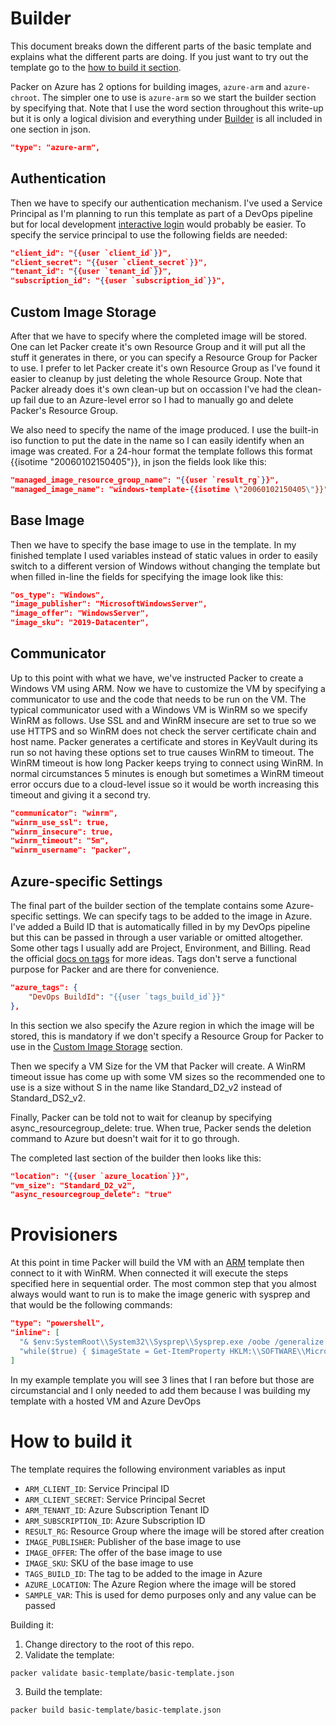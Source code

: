 # Builder
This document breaks down the different parts of the basic template and explains what the different parts are doing. If you just want to try out the template go to the [how to build it section](#how-to-build-it).

Packer on Azure has 2 options for building images, `azure-arm` and `azure-chroot`. The simpler one to use is `azure-arm` so we start the builder section by specifying that. Note that I use the word section throughout this write-up but it is only a logical division and everything under [Builder](#builder) is all included in one section in json. 
```json
"type": "azure-arm",
```
## Authentication
Then we have to specify our authentication mechanism. I've used a Service Principal as I'm planning to run this template as part of a DevOps pipeline but for local development [interactive login](https://www.packer.io/docs/builders/azure/#azure-active-directory-interactive-login) would probably be easier. To specify the service principal to use the following fields are needed:
```json
"client_id": "{{user `client_id`}}",
"client_secret": "{{user `client_secret`}}",
"tenant_id": "{{user `tenant_id`}}",
"subscription_id": "{{user `subscription_id`}}",
```
## Custom Image Storage
After that we have to specify where the completed image will be stored. One can let Packer create it's own Resource Group and it will put all the stuff it generates in there, or you can specify a Resource Group for Packer to use. I prefer to let Packer create it's own Resource Group as I've found it easier to cleanup by just deleting the whole Resource Group. Note that Packer already does it's own clean-up but on occassion I've had the clean-up fail due to an Azure-level error so I had to manually go and delete Packer's Resource Group.

We also need to specify the name of the image produced. I use the built-in iso function to put the date in the name so I can easily identify when an image was created. For a 24-hour format the template follows this format {{isotime "20060102150405"}}, in json the fields look like this:
```json
"managed_image_resource_group_name": "{{user `result_rg`}}",
"managed_image_name": "windows-template-{{isotime \"20060102150405\"}}",
```
## Base Image
Then we have to specify the base image to use in the template. In my finished template I used variables instead of static values in order to easily switch to a different version of Windows without changing the template but when filled in-line the fields for specifying the image look like this:
```json
"os_type": "Windows",
"image_publisher": "MicrosoftWindowsServer",
"image_offer": "WindowsServer",
"image_sku": "2019-Datacenter",
```
## Communicator
Up to this point with what we have, we've instructed Packer to create a Windows VM using ARM. Now we have to customize the VM by specifying a communicator to use and the code that needs to be run on the VM.
The typical communicator used with a Windows VM is WinRM so we specify WinRM as follows. Use SSL and and WinRM insecure are set to true so we use HTTPS and so WinRM does not check the server certificate chain and host name. Packer generates a certificate and stores in KeyVault during its run so not having these options set to true causes WinRM to timeout. The WinRM timeout is how long Packer keeps trying to connect using WinRM. In normal circumstances 5 minutes is enough but sometimes a WinRM timeout error occurs due to a cloud-level issue so it would be worth increasing this timeout and giving it a second try.
```json
"communicator": "winrm",
"winrm_use_ssl": true,
"winrm_insecure": true,
"winrm_timeout": "5m",
"winrm_username": "packer",
```
## Azure-specific Settings
The final part of the builder section of the template contains some Azure-specific settings. We can specify tags to be added to the image in Azure. I've added a Build ID that is automatically filled in by my DevOps pipeline but this can be passed in through a user variable or omitted altogether. Some other tags I usually add are Project, Environment, and Billing. Read the official [docs on tags](https://docs.microsoft.com/en-us/azure/azure-resource-manager/management/tag-resources#required-access) for more ideas. Tags don't serve a functional purpose for Packer and are there for convenience.
```json
"azure_tags": {
    "DevOps BuildId": "{{user `tags_build_id`}}"
},
```
In this section we also specify the Azure region in which the image will be stored, this is mandatory if we don't specify a Resource Group for Packer to use in the [Custom Image Storage](#custom-image-storage) section.

Then we specify a VM Size for the VM that Packer will create. A WinRM timeout issue has come up with some VM sizes so the recommended one to use is a size without S in the name like Standard_D2_v2 instead of Standard_DS2_v2.

Finally, Packer can be told not to wait for cleanup by specifying async_resourcegroup_delete: true. When true, Packer sends the deletion command to Azure but doesn't wait for it to go through.

The completed last section of the builder then looks like this:
```json
"location": "{{user `azure_location`}}",
"vm_size": "Standard_D2_v2",
"async_resourcegroup_delete": "true"
```
# Provisioners
At this point in time Packer will build the VM with an [ARM](https://docs.microsoft.com/en-us/azure/azure-resource-manager/management/overview) template then connect to it with WinRM. When connected it will execute the steps specified here in sequential order. The most common step that you almost always would want to run is to make the image generic with sysprep and that would be the following commands:
```json
"type": "powershell",
"inline": [
  "& $env:SystemRoot\\System32\\Sysprep\\Sysprep.exe /oobe /generalize /quiet /quit /mode:vm",
  "while($true) { $imageState = Get-ItemProperty HKLM:\\SOFTWARE\\Microsoft\\Windows\\CurrentVersion\\Setup\\State | Select ImageState; Write-Output $imageState.ImageState; if($imageState.ImageState -ne 'IMAGE_STATE_GENERALIZE_RESEAL_TO_OOBE') { Start-Sleep -s 10 } else { break } }"
]
```
In my example template you will see 3 lines that I ran before but those are circumstancial and I only needed to add them because I was building my template with a hosted VM and Azure DevOps

# How to build it
The template requires the following environment variables as input
- `ARM_CLIENT_ID`: Service Principal ID
- `ARM_CLIENT_SECRET`: Service Principal Secret
- `ARM_TENANT_ID`: Azure Subscription Tenant ID
- `ARM_SUBSCRIPTION_ID`: Azure Subscription ID
- `RESULT_RG`: Resource Group where the image will be stored after creation
- `IMAGE_PUBLISHER`: Publisher of the base image to use
- `IMAGE_OFFER`: The offer of the base image to use
- `IMAGE_SKU`: SKU of the base image to use
- `TAGS_BUILD_ID`: The tag to be added to the image in Azure
- `AZURE_LOCATION`: The Azure Region where the image will be stored
- `SAMPLE_VAR`: This is used for demo purposes only and any value can be passed

Building it:
1. Change directory to the root of this repo.
2. Validate the template: 
``` shell
packer validate basic-template/basic-template.json
```
3. Build the template:
``` shell
packer build basic-template/basic-template.json
```